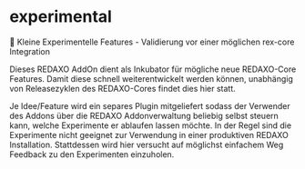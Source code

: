 # experimental
🐣 Kleine Experimentelle Features - Validierung vor einer möglichen rex-core Integration

Dieses REDAXO AddOn dient als Inkubator für mögliche neue REDAXO-Core Features.
Damit diese schnell weiterentwickelt werden können, unabhängig von Releasezyklen des REDAXO-Cores findet dies hier statt.

Je Idee/Feature wird ein separes Plugin mitgeliefert sodass der Verwender des Addons über die REDAXO Addonverwaltung beliebig selbst steuern kann, welche Experimente er ablaufen lassen möchte.
In der Regel sind die Experimente nicht geeignet zur Verwendung in einer produktiven REDAXO Installation.
Stattdessen wird hier versucht auf möglichst einfachem Weg Feedback zu den Experimenten einzuholen.
